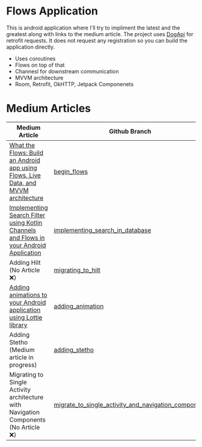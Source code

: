 # Flows  Application

This is android application where I'll try to impliment the latest and the greatest along with links to the medium article. 
The project uses [DogApi](https://dog.ceo/dog-api/documentation/) for retrofit requests. It does not request any registration so you can build the application directly.

  - Uses coroutines
  - Flows on top of that
  - Channesl for downstream communication
  - MVVM architecture
  - Room, Retrofit, OkHTTP, Jetpack Componenets

# Medium Articles

  | Medium Article  | Github Branch|
| ------ | ------ |
| [What the Flows: Build an Android app using Flows, Live Data, and MVVM architecture](https://proandroiddev.com/what-the-flows-build-an-android-app-using-flows-and-live-data-using-mvvm-architecture-4d3ab807b4dd) | [begin_flows](https://github.com/Shivamdhuria/flows_guide/tree/begin_flows) |
| [Implementing Search Filter using Kotlin Channels and Flows in your Android Application](https://medium.com/@shivamdhuria/implementing-search-filter-using-kotlin-channels-and-flows-in-your-android-application-df7c96e58b19)  | [implementing_search_in_database](https://github.com/Shivamdhuria/flows_guide/tree/implementing_search_in_database)|
| Adding Hilt (No Article ❌) | [migrating_to_hilt](https://github.com/Shivamdhuria/flows_guide/tree/migrating_to_hilt) |
| [Adding animations to your Android application using Lottie library](https://medium.com/@shivamdhuria/adding-animations-to-your-android-application-using-lottie-library-fa2d7197e23b) | [adding_animation](https://github.com/Shivamdhuria/flows_guide/tree/add_animation_final) |
| Adding Stetho (Medium article in progress) | [adding_stetho](https://github.com/Shivamdhuria/flows_guide/tree/adding_stetho) |
| Migrating to Single Activity architecture with Navigation Components (No Article ❌) | [migrate_to_single_activity_and_navigation_component](https://github.com/Shivamdhuria/flows_guide/tree/migrate_to_single_activity_and_navigation_component) |
